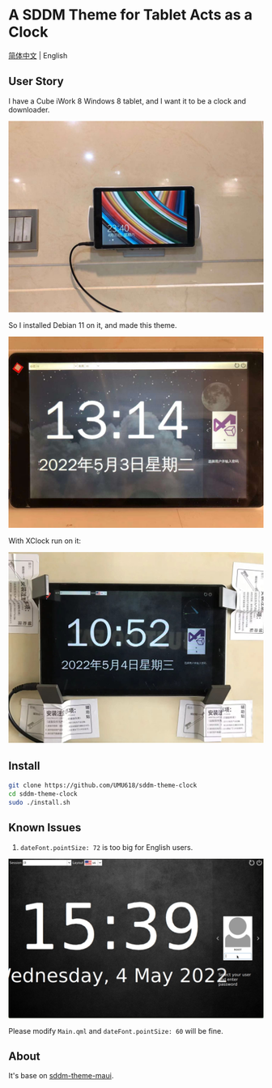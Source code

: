 # A SDDM Theme for Tablet Acts as a Clock

[简体中文](README.zh-CN.md) | English

## User Story

I have a Cube iWork 8 Windows 8 tablet, and I want it to be a clock and downloader.

![It was Windows 8.1!](images/before.jpg)

So I installed Debian 11 on it, and made this theme.

![It is Debian 11!](images/after.jpg)

With XClock run on it:

![With XClock Run on It](images/xclock.jpg)

## Install

```sh
git clone https://github.com/UMU618/sddm-theme-clock
cd sddm-theme-clock
sudo ./install.sh
```

## Known Issues

1. `dateFont.pointSize: 72` is too big for English users.

![Date in English](images/date-in-english.jpg)

Please modify `Main.qml` and `dateFont.pointSize: 60` will be fine.

## About

It's base on [sddm-theme-maui](https://github.com/sddm/sddm).
